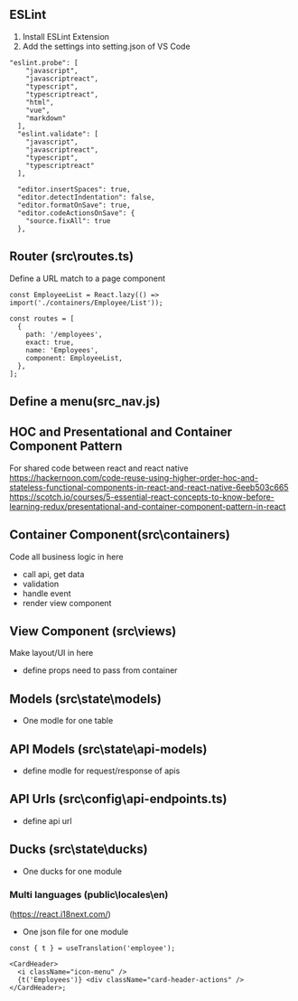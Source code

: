 ## ESLint

1. Install ESLint Extension
2. Add the settings into setting.json of VS Code

```
"eslint.probe": [
    "javascript",
    "javascriptreact",
    "typescript",
    "typescriptreact",
    "html",
    "vue",
    "markdown"
  ],
  "eslint.validate": [
    "javascript",
    "javascriptreact",
    "typescript",
    "typescriptreact"
  ],

  "editor.insertSpaces": true,
  "editor.detectIndentation": false,
  "editor.formatOnSave": true,
  "editor.codeActionsOnSave": {
    "source.fixAll": true
  },
```

## Router (src\routes.ts)

Define a URL match to a page component

```tsx
const EmployeeList = React.lazy(() => import('./containers/Employee/List'));

const routes = [
  {
    path: '/employees',
    exact: true,
    name: 'Employees',
    component: EmployeeList,
  },
];
```

## Define a menu(src_nav.js)

## HOC and Presentational and Container Component Pattern

For shared code between react and react native
https://hackernoon.com/code-reuse-using-higher-order-hoc-and-stateless-functional-components-in-react-and-react-native-6eeb503c665
https://scotch.io/courses/5-essential-react-concepts-to-know-before-learning-redux/presentational-and-container-component-pattern-in-react

## Container Component(src\containers)

Code all business logic in here

- call api, get data
- validation
- handle event
- render view component

## View Component (src\views)

Make layout/UI in here

- define props need to pass from container

## Models (src\state\models)

- One modle for one table

## API Models (src\state\api-models)

- define modle for request/response of apis

## API Urls (src\config\api-endpoints.ts)

- define api url

## Ducks (src\state\ducks)

- One ducks for one module

### Multi languages (public\locales\en)

(https://react.i18next.com/)

- One json file for one module

```tsx
const { t } = useTranslation('employee');

<CardHeader>
  <i className="icon-menu" />
  {t('Employees')} <div className="card-header-actions" />
</CardHeader>;
```
